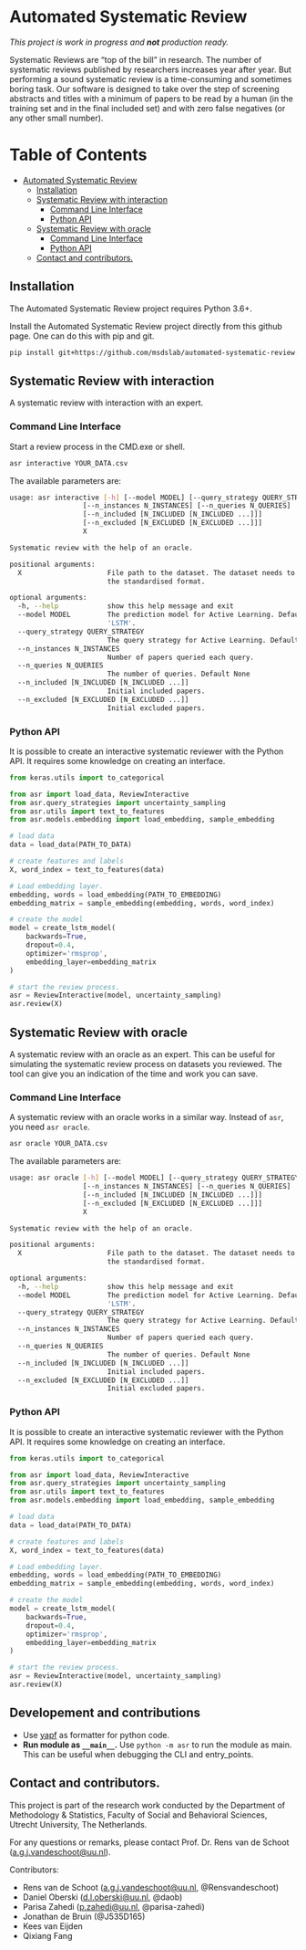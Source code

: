 # Automated Systematic Review

*This project is work in progress and **not** production ready.*

Systematic Reviews are “top of the bill” in research. The number of systematic
reviews published by researchers increases year after year. But performing a
sound systematic review is a time-consuming and sometimes boring task. Our
software is designed to take over the step of screening abstracts and titles
with a minimum of papers to be read by a human (in the training set and in the
final included set) and with zero false negatives (or any other small number). 




Table of Contents
=================

   * [Automated Systematic Review](#automated-systematic-review)
      * [Installation](#installation)
      * [Systematic Review with interaction](#systematic-review-with-interaction)
         * [Command Line Interface](#command-line-interface)
         * [Python API](#python-api)
      * [Systematic Review with oracle](#systematic-review-with-oracle)
         * [Command Line Interface](#command-line-interface-1)
         * [Python API](#python-api-1)
      * [Contact and contributors.](#contact-and-contributors)


## Installation

The Automated Systematic Review project requires Python 3.6+. 

Install the Automated Systematic Review project directly from this github page. 
One can do this with pip and git.

``` bash
pip install git+https://github.com/msdslab/automated-systematic-review.git
```

## Systematic Review with interaction

A systematic review with interaction with an expert.

### Command Line Interface

Start a review process in the CMD.exe or shell. 

``` bash
asr interactive YOUR_DATA.csv
```

The available parameters are: 

```bash
usage: asr interactive [-h] [--model MODEL] [--query_strategy QUERY_STRATEGY]
                  [--n_instances N_INSTANCES] [--n_queries N_QUERIES]
                  [--n_included [N_INCLUDED [N_INCLUDED ...]]]
                  [--n_excluded [N_EXCLUDED [N_EXCLUDED ...]]]
                  X

Systematic review with the help of an oracle.

positional arguments:
  X                     File path to the dataset. The dataset needs to be in
                        the standardised format.

optional arguments:
  -h, --help            show this help message and exit
  --model MODEL         The prediction model for Active Learning. Default
                        'LSTM'.
  --query_strategy QUERY_STRATEGY
                        The query strategy for Active Learning. Default 'lc'.
  --n_instances N_INSTANCES
                        Number of papers queried each query.
  --n_queries N_QUERIES
                        The number of queries. Default None
  --n_included [N_INCLUDED [N_INCLUDED ...]]
                        Initial included papers.
  --n_excluded [N_EXCLUDED [N_EXCLUDED ...]]
                        Initial excluded papers.
```

### Python API

It is possible to create an interactive systematic reviewer with the  Python
API. It requires some knowledge on creating an interface.

``` python
from keras.utils import to_categorical

from asr import load_data, ReviewInteractive
from asr.query_strategies import uncertainty_sampling
from asr.utils import text_to_features
from asr.models.embedding import load_embedding, sample_embedding

# load data
data = load_data(PATH_TO_DATA)

# create features and labels
X, word_index = text_to_features(data)

# Load embedding layer. 
embedding, words = load_embedding(PATH_TO_EMBEDDING)
embedding_matrix = sample_embedding(embedding, words, word_index)

# create the model
model = create_lstm_model(
    backwards=True,
    dropout=0.4,
    optimizer='rmsprop',
    embedding_layer=embedding_matrix
)

# start the review process.
asr = ReviewInteractive(model, uncertainty_sampling)
asr.review(X)

```



## Systematic Review with oracle 

A systematic review with an oracle as an expert. This can be useful for
simulating the systematic review process on datasets you reviewed. The tool
can give you an indication of the time and work you can save.

### Command Line Interface

A systematic review with an oracle works in a similar way. Instead of `asr`,
you need `asr oracle`.

``` bash
asr oracle YOUR_DATA.csv
```

The available parameters are: 

```bash
usage: asr oracle [-h] [--model MODEL] [--query_strategy QUERY_STRATEGY]
                  [--n_instances N_INSTANCES] [--n_queries N_QUERIES]
                  [--n_included [N_INCLUDED [N_INCLUDED ...]]]
                  [--n_excluded [N_EXCLUDED [N_EXCLUDED ...]]]
                  X

Systematic review with the help of an oracle.

positional arguments:
  X                     File path to the dataset. The dataset needs to be in
                        the standardised format.

optional arguments:
  -h, --help            show this help message and exit
  --model MODEL         The prediction model for Active Learning. Default
                        'LSTM'.
  --query_strategy QUERY_STRATEGY
                        The query strategy for Active Learning. Default 'lc'.
  --n_instances N_INSTANCES
                        Number of papers queried each query.
  --n_queries N_QUERIES
                        The number of queries. Default None
  --n_included [N_INCLUDED [N_INCLUDED ...]]
                        Initial included papers.
  --n_excluded [N_EXCLUDED [N_EXCLUDED ...]]
                        Initial excluded papers.
```

### Python API

It is possible to create an interactive systematic reviewer with the  Python
API. It requires some knowledge on creating an interface.

``` python
from keras.utils import to_categorical

from asr import load_data, ReviewInteractive
from asr.query_strategies import uncertainty_sampling
from asr.utils import text_to_features
from asr.models.embedding import load_embedding, sample_embedding

# load data
data = load_data(PATH_TO_DATA)

# create features and labels
X, word_index = text_to_features(data)

# Load embedding layer. 
embedding, words = load_embedding(PATH_TO_EMBEDDING)
embedding_matrix = sample_embedding(embedding, words, word_index)

# create the model
model = create_lstm_model(
    backwards=True,
    dropout=0.4,
    optimizer='rmsprop',
    embedding_layer=embedding_matrix
)

# start the review process.
asr = ReviewInteractive(model, uncertainty_sampling)
asr.review(X)

```

## Developement and contributions

- Use [yapf]() as formatter for python code. 
- **Run module as `__main__`.** Use `python -m asr` to run the module as main. This 
  can be useful when debugging the CLI and entry_points.

## Contact and contributors. 

This project is part of the research work conducted by the Department of
Methodology & Statistics, Faculty of Social and Behavioral Sciences, Utrecht
University, The Netherlands.

For any questions or remarks, please contact Prof. Dr. Rens van de Schoot
(a.g.j.vandeschoot@uu.nl).

Contributors: 

- Rens van de Schoot (a.g.j.vandeschoot@uu.nl, @Rensvandeschoot)
- Daniel Oberski (d.l.oberski@uu.nl, @daob)
- Parisa Zahedi (p.zahedi@uu.nl, @parisa-zahedi)
- Jonathan de Bruin (@J535D165)
- Kees van Eijden
- Qixiang Fang

